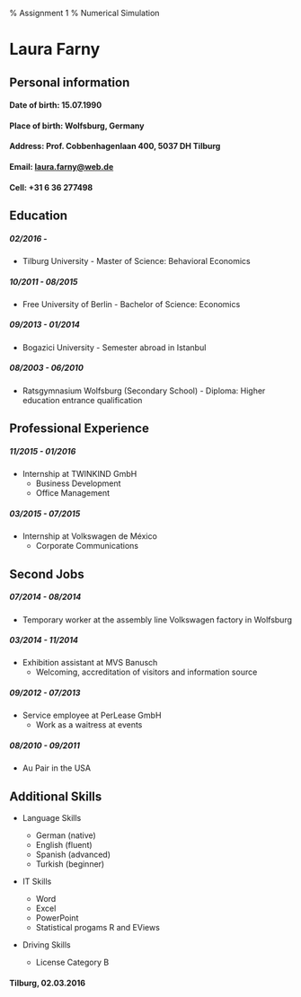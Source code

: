 % Assignment 1
% Numerical Simulation


Laura Farny
===============

Personal information
---------------

#### Date of birth:  15.07.1990

#### Place of birth: Wolfsburg, Germany

#### Address:        Prof. Cobbenhagenlaan 400, 5037 DH Tilburg

#### Email:          laura.farny@web.de

#### Cell:           +31 6 36 277498
 
 
Education
---------------

##### 02/2016 -		  
* Tilburg University - Master of Science: Behavioral Economics
						
##### 10/2011 - 08/2015 
* Free University of Berlin - Bachelor of Science: Economics
					
##### 09/2013 - 01/2014 
* Bogazici University - Semester abroad in Istanbul
					
##### 08/2003 - 06/2010 
* Ratsgymnasium Wolfsburg (Secondary School) - Diploma: Higher education entrance qualification
 
 
Professional Experience
---------------

##### 11/2015 - 01/2016 
* Internship at TWINKIND GmbH
	* Business Development
	* Office Management
					
##### 03/2015 - 07/2015 
* Internship at Volkswagen de México
	* Corporate Communications
 	 					
 
Second Jobs
---------------

##### 07/2014 - 08/2014 
* Temporary worker at the assembly line Volkswagen factory in Wolfsburg
				  
##### 03/2014 - 11/2014 
* Exhibition assistant at MVS Banusch
    * Welcoming, accreditation of visitors and information source
					
##### 09/2012 - 07/2013 
* Service employee at PerLease GmbH 
    * Work as a waitress at events
					
##### 08/2010 - 09/2011 
* Au Pair in the USA
 
 
Additional Skills
---------------

* Language Skills
    * German (native)
    * English (fluent)
    * Spanish (advanced)
    * Turkish (beginner)
	 		
* IT Skills
    * Word
    * Excel
    * PowerPoint
    * Statistical progams R and EViews
   	   		 
* Driving Skills
    * License Category B
			
 

#### Tilburg, 02.03.2016

